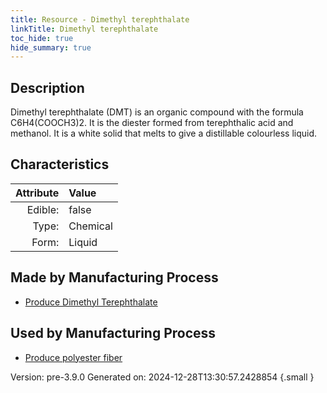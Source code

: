 ```yaml
---
title: Resource - Dimethyl terephthalate
linkTitle: Dimethyl terephthalate
toc_hide: true
hide_summary: true
---
```


## Description
&#10;&#9;&#9;Dimethyl terephthalate (DMT) is an organic compound with the formula C6H4(COOCH3)2. &#10;&#9;&#9;It is the diester formed from terephthalic acid and methanol.&#9;&#10;&#9;&#9;It is a white solid that melts to give a distillable colourless liquid.&#10;&#9;

## Characteristics

| Attribute      | Value |
|--------:|:------|
|Edible:|false|
|Type:|Chemical|
|Form:|Liquid|
 
## Made by Manufacturing Process

- [Produce Dimethyl Terephthalate](/docs/definitions/process/produce-dimethyl-terephthalate)

## Used by Manufacturing Process

- [Produce polyester fiber](/docs/definitions/process/produce-polyester-fiber)


    

Version: pre-3.9.0 Generated on: 2024-12-28T13:30:57.2428854
{.small }

